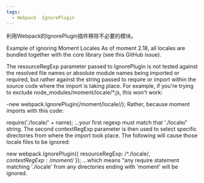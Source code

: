 ```yaml
---
tags:
  - Webpack  IgnorePlugin
---
```

利用Webpack的IgnorePlugin插件移除不必要的模块。


Example of ignoring Moment Locales 
As of moment 2.18, all locales are bundled together with the core library (see this GitHub issue).

The resourceRegExp parameter passed to IgnorePlugin is not tested against the resolved file names or absolute module names being imported or required, but rather against the string passed to require or import within the source code where the import is taking place. For example, if you're trying to exclude node_modules/moment/locale/*.js, this won't work:

-new webpack.IgnorePlugin(/moment\/locale\//);
Rather, because moment imports with this code:

require('./locale/' + name);
...your first regexp must match that './locale/' string. The second contextRegExp parameter is then used to select specific directories from where the import took place. The following will cause those locale files to be ignored:

new webpack.IgnorePlugin({
  resourceRegExp: /^\.\/locale$/,
  contextRegExp: /moment$/
});
...which means "any require statement matching './locale' from any directories ending with 'moment' will be ignored.